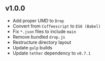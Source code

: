 ## v1.0.0
- Add proper UMD to `Drop`
- Convert from `Coffeescript` to `ES6 (Babel)`
- Fix `*.json` files to include `main`
- Remove bundled `drop.js`
- Restructure directory layout
- Update `gulp` builds
- Update `tether` dependency to `v0.7.1`
